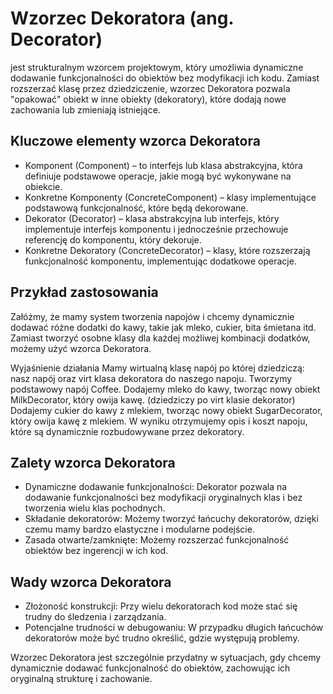 # Wzorzec Dekoratora (ang. Decorator)
jest strukturalnym wzorcem projektowym, który umożliwia dynamiczne dodawanie funkcjonalności do obiektów bez modyfikacji ich kodu. Zamiast rozszerzać klasę przez dziedziczenie, wzorzec Dekoratora pozwala "opakować" obiekt w inne obiekty (dekoratory), które dodają nowe zachowania lub zmieniają istniejące.

## Kluczowe elementy wzorca Dekoratora
- Komponent (Component) – to interfejs lub klasa abstrakcyjna, która definiuje podstawowe operacje, jakie mogą być wykonywane na obiekcie.
- Konkretne Komponenty (ConcreteComponent) – klasy implementujące podstawową funkcjonalność, które będą dekorowane.
- Dekorator (Decorator) – klasa abstrakcyjna lub interfejs, który implementuje interfejs komponentu i jednocześnie przechowuje referencję do komponentu, który dekoruje.
- Konkretne Dekoratory (ConcreteDecorator) – klasy, które rozszerzają funkcjonalność komponentu, implementując dodatkowe operacje.

## Przykład zastosowania
Załóżmy, że mamy system tworzenia napojów i chcemy dynamicznie dodawać różne dodatki do kawy, takie jak mleko, cukier, bita śmietana itd. Zamiast tworzyć osobne klasy dla każdej możliwej kombinacji dodatków, możemy użyć wzorca Dekoratora.

Wyjaśnienie działania
Mamy wirtualną klasę napój po której dziedziczą: nasz napój oraz virt klasa dekoratora do naszego napoju.
Tworzymy podstawowy napój Coffee.
Dodajemy mleko do kawy, tworząc nowy obiekt MilkDecorator, który owija kawę. (dziedziczy po virt klasie dekorator)
Dodajemy cukier do kawy z mlekiem, tworząc nowy obiekt SugarDecorator, który owija kawę z mlekiem.
W wyniku otrzymujemy opis i koszt napoju, które są dynamicznie rozbudowywane przez dekoratory.

## Zalety wzorca Dekoratora
- Dynamiczne dodawanie funkcjonalności: Dekorator pozwala na dodawanie funkcjonalności bez modyfikacji oryginalnych klas i bez tworzenia wielu klas pochodnych.
- Składanie dekoratorów: Możemy tworzyć łańcuchy dekoratorów, dzięki czemu mamy bardzo elastyczne i modularne podejście.
- Zasada otwarte/zamknięte: Możemy rozszerzać funkcjonalność obiektów bez ingerencji w ich kod.

## Wady wzorca Dekoratora
- Złożoność konstrukcji: Przy wielu dekoratorach kod może stać się trudny do śledzenia i zarządzania.
- Potencjalne trudności w debugowaniu: W przypadku długich łańcuchów dekoratorów może być trudno określić, gdzie występują problemy.

Wzorzec Dekoratora jest szczególnie przydatny w sytuacjach, gdy chcemy dynamicznie dodawać funkcjonalność do obiektów, zachowując ich oryginalną strukturę i zachowanie.